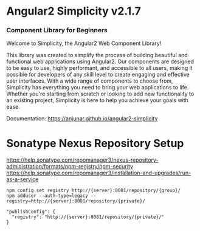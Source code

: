 # Angular2 Simplicity v2.1.7
### Component Library for Beginners

Welcome to Simplicity, the Angular2 Web Component Library! 

This library was created to simplify the process of building 
beautiful and functional web applications using Angular2.
Our components are designed to be easy to use, highly performant,
and accessible to all users, making it possible for developers
of any skill level to create engaging and effective user interfaces.
With a wide range of components to choose from, Simplicity 
has everything you need to bring your web applications to life. 
Whether you're starting from scratch or looking to add new 
functionality to an existing project, Simplicity is here to help 
you achieve your goals with ease.

Documentation: https://anjunar.github.io/angular2-simplicity

# Sonatype Nexus Repository Setup 
https://help.sonatype.com/repomanager3/nexus-repository-administration/formats/npm-registry/npm-security
https://help.sonatype.com/repomanager3/installation-and-upgrades/run-as-a-service

```
npm config set registry http://{server}:8081/repository/{group}/
npm adduser --auth-type=legacy --registry=http://{server}:8081/repository/{private}/
```
```  
"publishConfig": {
  "registry": "http://{server}:8081/repository/{private}/"
}
```

